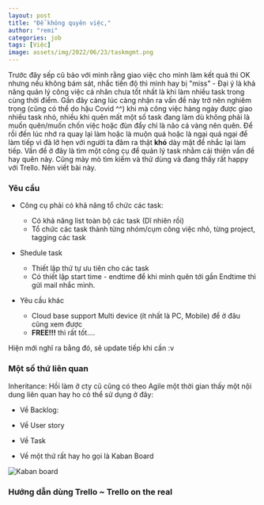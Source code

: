 ```yaml
---
layout: post
title: "Để không quyên việc,"
author: "remi"
categories: job
tags: [Việc]
image: assets/img/2022/06/23/taskmgmt.png
---
```


Trước đây sếp cũ bảo với mình rằng giao việc cho mình làm kết quả thì OK nhưng nếu không bám sát, nhắc tiến độ thì mình hay bị "miss" - Đại ý là khả năng quản lý công việc cá nhân chưa tốt nhất là khi làm nhiều task trong cùng thời điểm. Gần đây càng lúc càng nhận ra vấn đề này trở nên nghiêm trọng (cũng có thể do hậu Covid ^^) khi mà công việc hàng ngày được giao nhiều task nhỏ, nhiều khi quên mất một số task đang làm dù không phải là muốn quên/muốn chốn việc hoặc đùn đẩy chỉ là não cá vàng nên quên. Để rồi đến lúc nhớ ra quay lại làm hoặc là muộn quá hoặc là ngại quá ngại để làm tiếp vì đã lỡ hẹn với người ta đâm ra thật **khó** dày mặt để nhắc lại làm tiếp. Vấn đề ở đây là tìm một công cụ để quản lý task nhằm cải thiện vấn đề hay quên này. Cũng mày mò tìm kiếm và thử dùng và đang thấy rất happy với Trello. Nên viết bài này.

### Yêu cầu

* Công cụ phải có khả năng tổ chức các task: 
	- Có khả năng list toàn bộ các task (Dĩ nhiên rồi) 
	- Tổ chức các task thành từng nhóm/cụm công việc nhỏ, từng project, tagging các task

* Shedule task 
	- Thiết lập thứ tự ưu tiên cho các task
	- Có thiết lập start time - endtime để khi mình quên tới gần Endtime thì gửi mail nhắc mình.

* Yêu cầu khác
	- Cloud base support Multi device (ít nhất là PC, Mobile) để ở đâu cũng xem được
	- **FREE!!!** thì rất tốt....

Hiện mới nghĩ ra bằng đó, sẽ update tiếp khi cần :v

### Một số thứ liên quan

Inheritance: Hồi làm ở cty cũ cũng có theo Agile một thời gian thấy một nội dung liên quan hay ho có thể sử dụng ở đây:

* Về Backlog:

* Về User story

* Về Task

* Về một thứ rất hay ho gọi là Kaban Board

![Kaban board]( {{site.url}}/assets/img/2022/06/23/kabanboard.png)




### Hướng dẫn dùng Trello ~ Trello on the real